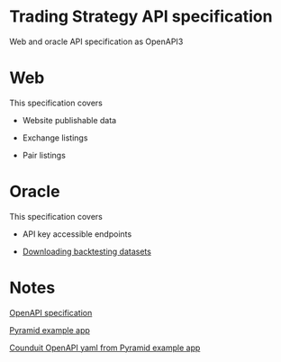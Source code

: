 # Trading Strategy API specification

Web and oracle API specification as OpenAPI3

# Web 

This specification covers

* Website publishable data

* Exchange listings

* Pair listings

# Oracle

This specification covers

* API key accessible endpoints

* [Downloading backtesting datasets](https://tradingstrategy.ai/datasets)

# Notes

[OpenAPI specification](https://swagger.io/specification/)

[Pyramid example app](https://github.com/niteoweb/pyramid-realworld-example-app)

[Counduit OpenAPI yaml from Pyramid example app](https://github.com/niteoweb/pyramid-realworld-example-app/blob/master/src/conduit/openapi.yaml)

